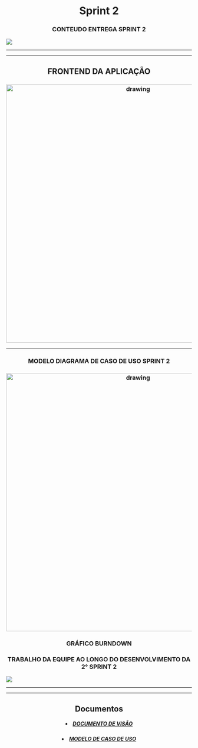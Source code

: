 <h1 align = "center">  Sprint 2 </h1>

 <h3 align="center"> CONTEUDO ENTREGA SPRINT 2  </h3>

![](https://user-images.githubusercontent.com/73767256/115162456-f8c3ca80-a079-11eb-9fee-d498513d8f33.jpeg)

   <p align "center">

   <hr>

   <p align ="center">

   <p align "center">

   <hr>

   <p align ="center">

   <h5 align = "center">

   <h2 align = "center"> FRONTEND DA APLICAÇÃO </h2>

   <h3 align = "center">  <img src="https://i.imgur.com/Ajn2vTi.gif"   alt="drawing" width =700 </h3>

   <p align ="center">

   <p align "center">

   <hr>

   <p align ="center">

   <h3 align="center"> MODELO DIAGRAMA DE CASO DE USO SPRINT 2 </h3>

   <h3 align = "center">  <img src="https://i.imgur.com/WZYwoz5.jpg"   alt="drawing" width =700 </h3>

   <h3 align = "center"> GRÁFICO BURNDOWN </h3>
   <h3 align = "center"> TRABALHO DA EQUIPE AO LONGO DO DESENVOLVIMENTO DA 2° SPRINT 2 </h3>
  </h5>

![](https://user-images.githubusercontent.com/73767256/115142645-4f4cec80-a019-11eb-9752-e58285614ea1.png)

  <p align "center">

   <hr>

   <p align ="center">

   <p align "center">

   <hr>

   <p align ="center">

  <h2 align = "center"> Documentos </h3>

  <h5 align = "center">
   <a href='https://github.com/ferreirarita/APRENDIZAGEM-POR-PROJETOS-INTEGRADOS-2021/tree/main/Referências/Documentos/Sprint%202/DocumentoVisao'>
   <li> DOCUMENTO DE VISÃO </li></a> </h5>

   <h5 align = "center">
   <a href='https://github.com/ferreirarita/APRENDIZAGEM-POR-PROJETOS-INTEGRADOS-2021/tree/main/Referências/Documentos/Sprint%202/CasosDeUso'>
   <li>MODELO DE CASO DE USO </li> </a> </h5>
